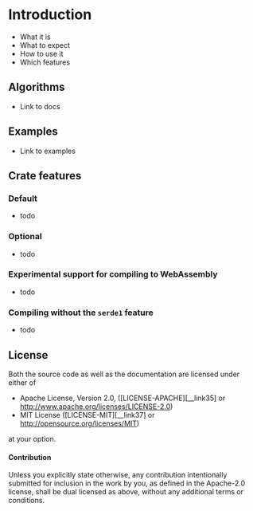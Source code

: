# Introduction

* What it is
* What to expect
* How to use it
* Which features

## Algorithms

* Link to docs

## Examples

* Link to examples

## Crate features

### Default
* todo

### Optional 
* todo

### Experimental support for compiling to WebAssembly
* todo

### Compiling without the `serde1` feature
* todo

## License

Both the source code as well as the documentation are licensed under either of

 - Apache License, Version 2.0, ([LICENSE-APACHE][__link35] or <http://www.apache.org/licenses/LICENSE-2.0>)
 - MIT License ([LICENSE-MIT][__link37] or <http://opensource.org/licenses/MIT>)

at your option.

#### Contribution

Unless you explicitly state otherwise, any contribution intentionally submitted for inclusion in the work by you, as defined in the Apache-2.0 license, shall be dual licensed as above, without any additional terms or conditions.
